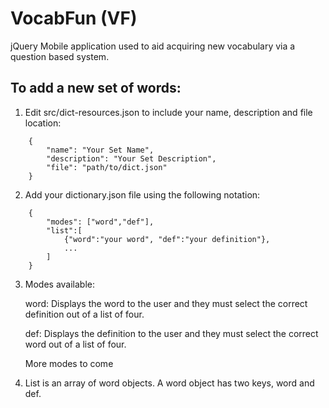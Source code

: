 # VocabFun (VF)

jQuery Mobile application used to aid acquiring new vocabulary via a question based system.

## To add a new set of words:

1. Edit src/dict-resources.json to include your name, description and file location:

`````
    {
        "name": "Your Set Name",
        "description": "Your Set Description",
        "file": "path/to/dict.json"
    }
`````


2. Add your dictionary.json file using the following notation:

`````
    {
        "modes": ["word","def"],
        "list":[
            {"word":"your word", "def":"your definition"},
            ...
        ]
    }
`````    

3. Modes available:

    word: Displays the word to the user and they must select the correct definition out of a list of four.

    def: Displays the definition to the user and they must select the correct word out of a list of four.

    More modes to come

4. List is an array of word objects. A word object has two keys, word and def.

